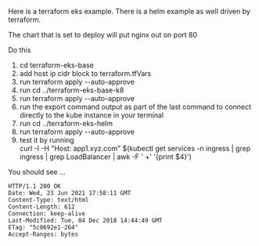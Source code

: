 Here is a terraform eks example.  There is a helm example as well driven by terraform.  

The chart that is set to deploy will put nginx out on port 80

Do this

1. cd terraform-eks-base
1. add host ip cidr block to terraform.tfVars
1. run terraform apply --auto-approve
1. run cd ../terraform-eks-base-k8
1. run terraform apply --auto-approve
1. run the export command output as part of the last command to connect directly to the kube instance in your terminal
1. run cd ../terraform-eks-helm
1. run terraform apply --auto-approve
1. test it by running   
    curl -I -H "Host: app1.xyz.com" $(kubectl get services -n ingress | grep ingress | grep LoadBalancer | awk -F '  +' '{print $4}')

You should see  ... 


    HTTP/1.1 200 OK
    Date: Wed, 23 Jun 2021 17:58:11 GMT
    Content-Type: text/html
    Content-Length: 612
    Connection: keep-alive
    Last-Modified: Tue, 04 Dec 2018 14:44:49 GMT
    ETag: "5c0692e1-264"
    Accept-Ranges: bytes